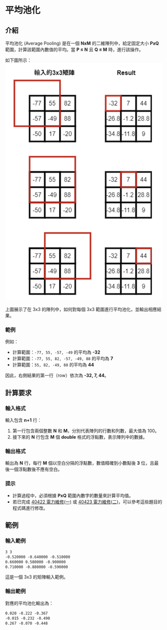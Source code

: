 # 平均池化

<div data-step="14" data-intro="<p>描述中 <i class='fa fa-clipboard'></i> 按鈕可協助你複製到剪貼簿，並貼到本機實驗。</p> <p>若題目有特殊的字元格式，那在範例輸入/輸出測資不適用複製貼上，請務必小心</p>">

## 介紹

平均池化 (Average Pooling) 是在一個 **NxM** 的二維陣列中，給定固定大小 **PxQ** 範圍，計算該範圍內數值的平均。當 **P ≤ N** 且 **Q ≤ M** 時，進行該操作。

如下圖所示：
![Average Pooling](img/image.jpg)

上圖展示了在 3x3 的陣列中，如何對每個 3x3 範圍進行平均池化，並輸出相應結果。

### 範例

例如：
- 計算範圍：`-77, 55, -57, -49` 的平均為 **-32**
- 計算範圍：`-77, 55, 82, -57, -49, 88` 的平均為 **7**
- 計算範圍：`55, 82, -49, 88` 的平均為 **44**

因此，右側結果的第一行（row）依次為 **-32, 7, 44**。

## 計算要求

### 輸入格式

輸入包含 **n+1** 行：
1. 第一行包含兩個整數 **N** 和 **M**，分別代表陣列的行數和列數，最大值為 100。
2. 接下來的 **N** 行包含 **M** 個 **double** 格式的浮點數，表示陣列中的數據。

### 輸出格式

輸出為 **N** 行，每行 **M** 個以空白分隔的浮點數，數值精確到小數點後 **3** 位，且最後一個浮點數後不應有空白。

### 提示

- 計算過程中，必須根據 **PxQ** 範圍內數字的數量來計算平均值。
- 若已完成 [40422 電力維修(一)](http://140.135.65.53:8800/problem/0/40422) 或 [40423 電力維修(二)](http://140.135.65.53:8800/problem/0/40423)，可以參考這些題目的程式碼進行修改。

## 範例

### 輸入範例

```plaintext
3 3
-0.520000 -0.640000 -0.510000
0.660000 0.580000 -0.900000
0.710000 -0.880000 -0.590000
```
這是一個 3x3 的矩陣輸入範例。

### 輸出範例
對應的平均池化輸出為：
```
0.020 -0.222 -0.367
-0.015 -0.232 -0.490
0.267 -0.070 -0.448
```
